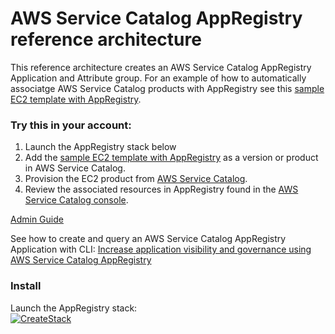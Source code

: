 # AWS Service Catalog AppRegistry reference architecture

This reference architecture creates an AWS Service Catalog AppRegistry Application and Attribute group. 
For an example of how to automatically associatge AWS Service Catalog products with AppRegistry see this [sample EC2 template with AppRegistry](https://github.com/aws-samples/aws-service-catalog-reference-architectures/blob/master/ec2/sc-ec2-linux-nginx-nokey-appreg.json).

### Try this in your account:
1. Launch the AppRegistry stack below
2. Add the [sample EC2 template with AppRegistry](https://github.com/aws-samples/aws-service-catalog-reference-architectures/blob/master/ec2/sc-ec2-linux-nginx-nokey-appreg.json) as a version or product in AWS Service Catalog.
3. Provision the EC2 product from [AWS Service Catalog](https://console.aws.amazon.com/servicecatalog/#products).
4. Review the associated resources in AppRegistry found in the [AWS Service Catalog console](https://console.aws.amazon.com/servicecatalog/#applications/).


[Admin Guide](https://docs.aws.amazon.com/servicecatalog/latest/adminguide/appregistry.html)


See how to create and query an AWS Service Catalog AppRegistry Application with CLI: 
[Increase application visibility and governance using AWS Service Catalog AppRegistry](https://aws.amazon.com/blogs/mt/increase-application-visibility-governance-using-aws-service-catalog-appregistry/)
 

### Install  
Launch the AppRegistry stack:  
[![CreateStack](https://s3.amazonaws.com/cloudformation-examples/cloudformation-launch-stack.png)](https://console.aws.amazon.com/cloudformation/home?region=us-east-1#/stacks/new?stackName=SC-RA-AppRegistryExample&templateURL=https://s3.amazonaws.com/aws-service-catalog-reference-architectures/AppRegistry/sc-appreg-example.json)  



